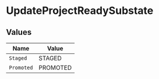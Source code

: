 # UpdateProjectReadySubstate


## Values

| Name       | Value      |
| ---------- | ---------- |
| `Staged`   | STAGED     |
| `Promoted` | PROMOTED   |